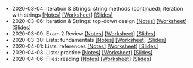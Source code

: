 * 2020-03-04: Iteration & Strings: string methods (continued); iteration with strings [[Notes]](2020-03-04.notes.html) [[Worksheet]](2020-03-04.worksheet.html) [[Slides]](2020-03-04.slides.html)
* 2020-03-06: Iteration & Strings: top-down design [[Notes]](2020-03-06.notes.html) [[Worksheet]](2020-03-06.worksheet.html) [[Slides]](2020-03-06.slides.html)
* 2020-03-09: Exam 2 Review [[Notes]](2020-03-09.notes.html) [[Worksheet]](2020-03-09.worksheet.html) [[Slides]](2020-03-09.slides.html)
* 2020-03-30: Lists: fundamentals [[Notes]](2020-03-30.notes.html) [[Worksheet]](2020-03-30.worksheet.html) [[Slides]](2020-03-30.slides.html)
* 2020-04-01: Lists: references [[Notes]](2020-04-01.notes.html) [[Worksheet]](2020-04-01.worksheet.html) [[Slides]](2020-04-01.slides.html)
* 2020-04-03: Lists: practice [[Notes]](2020-04-03.notes.html) [[Worksheet]](2020-04-03.worksheet.html) [[Slides]](2020-04-03.slides.html)
* 2020-04-06: Files: reading [[Notes]](2020-04-06.notes.html) [[Worksheet]](2020-04-06.worksheet.html) [[Slides]](2020-04-06.slides.html)
